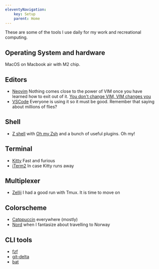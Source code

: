 ```yaml
---
eleventyNavigation:
    key: Setup
    parent: Home
---
```

These are some of the tools I use daily for my work and recreational computing.

## Operating System and hardware

MacOS on Macbook air with M2 chip.

## Editors

- [Neovim](https://neovim.io/) Nothing comes close to the power of VIM once you have learned how to exit out of it. <a href="https://www.youtube.com/watch?v=9n1dtmzqnCU" target="_blank">You don't change VIM, VIM changes you
- [VSCode](https://code.visualstudio.com/) Everyone is using it so it must be good. Remember that saying about millions of flies?

## Shell

- [Z shell](https://www.zsh.org/) with [Oh my Zsh](https://github.com/ohmyzsh/ohmyzsh) and a bunch of useful plugins. Oh my!

## Terminal

- [Kitty](https://sw.kovidgoyal.net/kitty/) Fast and furious
- [iTerm2](https://iterm2.com/) In case Kitty runs away

## Multiplexer

- [Zellij](https://zellij.dev/) I had a good run with Tmux. It is time to move on

## Colorscheme

- [Catppuccin](https://github.com/catppuccin/catppuccin) everywhere (mostly)
- [Nord](https://www.nordtheme.com/) when I fantasize about travelling to Norway

## CLI tools

- [fzf](https://github.com/junegunn/fzf)
- [git-delta](https://github.com/dandavison/delta)
- [bat](https://github.com/sharkdp/bat)
